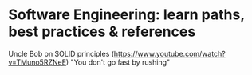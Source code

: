 # Software Engineering: learn paths, best practices & references

Uncle Bob on SOLID principles (https://www.youtube.com/watch?v=TMuno5RZNeE)
"You don't go fast by rushing"